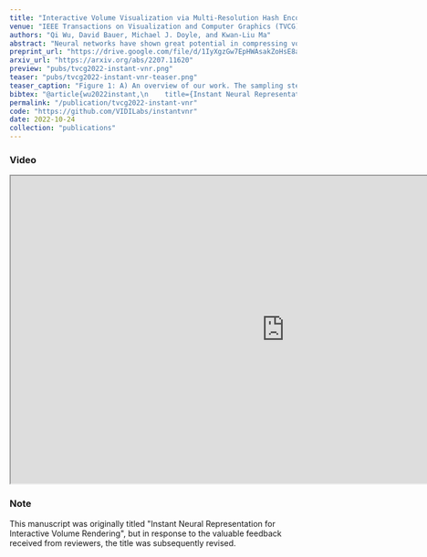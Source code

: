 ```yaml
---
title: "Interactive Volume Visualization via Multi-Resolution Hash Encoding based Neural Representation"
venue: "IEEE Transactions on Visualization and Computer Graphics (TVCG)"
authors: "Qi Wu, David Bauer, Michael J. Doyle, and Kwan-Liu Ma"
abstract: "Neural networks have shown great potential in compressing volume data for visualization. However, due to the high cost of training and inference, such volumetric neural representations have thus far only been applied to offline data processing and non-interactive rendering. In this paper, we demonstrate that by simultaneously leveraging modern GPU tensor cores, a native CUDA neural network framework, and a well-designed rendering algorithm with macro-cell acceleration, we can interactively ray trace volumetric neural representations (10-60fps). Our neural representations are also high-fidelity (PSNR > 30dB) and compact (10-1000x smaller). Additionally, we show that it is possible to fit the entire training step inside a rendering loop and skip the pre-training process completely. To support extreme-scale volume data, we also develop an efficient out-of-core training strategy, which allows our volumetric neural representation training to potentially scale up to terascale using only an NVIDIA RTX 3090 workstation."
preprint_url: "https://drive.google.com/file/d/1IyXgzGw7EpHWAsakZoHsE8aU9RqdjHyg/view?usp=sharing"
arxiv_url: "https://arxiv.org/abs/2207.11620"
preview: "pubs/tvcg2022-instant-vnr.png"
teaser: "pubs/tvcg2022-instant-vnr-teaser.png"
teaser_caption: "Figure 1: A) An overview of our work. The sampling step randomly and uniformly generates sample using the ground truth (GT) data. The ground truth data can be loaded via out-of-core streaming. The training step optimizes the neural network. The rendering step renders the neural network via in-shader or sample-streaming methods. Our approach accommodates both pre-training and online-training. Our novel contributions are highlighted in yellow. B) The architecture of our neural network with the multi-resolution hash grid encoding method."
bibtex: "@article{wu2022instant,\n    title={Instant Neural Representation for Interactive Volume Rendering},\n    author={Wu, Qi and Doyle, Michael J and Bauer, David and Ma, Kwan-Liu},\n    journal={arXiv preprint arXiv:2207.11620},\n    year={2022}\n}"
permalink: "/publication/tvcg2022-instant-vnr"
code: "https://github.com/VIDILabs/instantvnr"
date: 2022-10-24
collection: "publications"
---
```

<!-- ![image](/images/pubs/tvcg-instant-vnr-teaser.png) -->

<!-- 
<figure>
<img src="/images/pubs/tvcg-instant-vnr-teaser.png" alt="image">
<figcaption align = "center">Figure 1: A) An overview of our work. The sampling step randomly and uniformly generates sample using the ground truth (GT) data. The ground truth data can be loaded via out-of-core streaming. The training step optimizes the neural network. The rendering step renders the neural network via in-shader or sample-streaming methods. Our approach accommodates both pre-training and online-training. Our novel contributions are highlighted in yellow. B) The architecture of our neural network with the multi-resolution hash grid encoding method.</figcaption>
</figure> -->

### Video 

<p>
<iframe src="https://drive.google.com/file/d/17wSgIm_VsoeGhfyZwMpOnCYy2Mj3ydGv/preview" width="960" height="540" allow="autoplay"></iframe>
</p>

### Note

This manuscript was originally titled "Instant Neural Representation for Interactive Volume Rendering", but in response to the valuable feedback received from reviewers, the title was subsequently revised.
